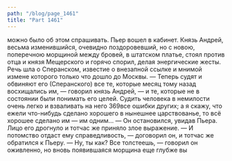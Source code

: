 ```yaml
---
path: "/blog/page_1461"
title: "Part 1461"
---
```


можно было об этом спрашивать. Пьер вошел в кабинет. Князь Андрей, весьма изменившийся, очевидно поздоровевший, но с новою, поперечною морщиной между бровей, в штатском платье, стоял против отца и князя Мещерского и горячо спорил, делая энергические жесты.
Речь шла о Сперанском, известие о внезапной ссылке и мнимой измене которого только что дошло до Москвы.
— Теперь судят и обвиняют его (Сперанского) все те, которые месяц тому назад восхищались им, — говорил князь Андрей, — и те, которые не в состоянии были понимать его целей. Судить человека в немилости очень легко и взваливать на него 369все ошибки других; а я скажу, что ежели что-нибудь сделано хорошего в нынешнее царствованье, то всё хорошее сделано им — им одним... — Он остановился, увидав Пьера. Лицо его дрогнуло и тотчас же приняло злое выражение. — И потомство отдаст ему справедливость, — договорил он, и тотчас же обратился к Пьеру.
— Ну, ты как? Все толстеешь, — говорил он оживленно, но вновь появившаяся морщина еще глубже вы
